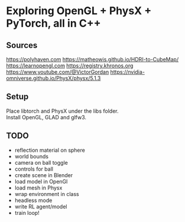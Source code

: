 # Exploring OpenGL + PhysX + PyTorch, all in C++

## Sources
https://polyhaven.com
https://matheowis.github.io/HDRI-to-CubeMap/
https://learnopengl.com
https://registry.khronos.org
https://www.youtube.com/@VictorGordan
https://nvidia-omniverse.github.io/PhysX/physx/5.1.3

## Setup
Place libtorch and PhysX under the libs folder.  
Install OpenGL, GLAD and glfw3.

## TODO

- reflection material on sphere
- world bounds
- camera on ball toggle
- controls for ball
- create scene in Blender
- load model in OpenGl
- load mesh in Physx
- wrap environment in class
- headless mode
- write RL agent/model
- train loop!